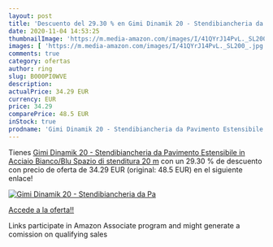 ```yaml
---
layout: post
title: 'Descuento del 29.30 % en Gimi Dinamik 20 - Stendibiancheria da Pa'
date: 2020-11-04 14:53:25
thumbnailImage: 'https://m.media-amazon.com/images/I/41QYrJ14PvL._SL200_.jpg'
images: [ 'https://m.media-amazon.com/images/I/41QYrJ14PvL._SL200_.jpg' ]
comments: true
category: ofertas
author: ring
slug: B000PI0WVE
description:
actualPrice: 34.29 EUR
currency: EUR
price: 34.29
comparePrice: 48.5 EUR
inStock: true
prodname: 'Gimi Dinamik 20 - Stendibiancheria da Pavimento Estensibile in Acciaio  Bianco/Blu  Spazio di stenditura 20 m'
---
```


Tienes [Gimi Dinamik 20 - Stendibiancheria da Pavimento Estensibile in Acciaio  Bianco/Blu  Spazio di stenditura 20 m](https://www.amazon.it/dp/B000PI0WVE/?tag=tolees00-21) con un 29.30 % de descuento con precio de oferta de 34.29 EUR (original: 48.5 EUR) en el siguiente enlace!

[![Gimi Dinamik 20 - Stendibiancheria da Pa](https://m.media-amazon.com/images/I/41QYrJ14PvL._SL200_.jpg)](https://www.amazon.it/dp/B000PI0WVE/?tag=tolees00-21)

[Accede a la oferta!!](https://www.amazon.it/dp/B000PI0WVE/?tag=tolees00-21)

Links participate in Amazon Associate program and might generate a comission on qualifying sales


